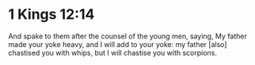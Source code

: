 # 1 Kings 12:14

And spake to them after the counsel of the young men, saying, My father made your yoke heavy, and I will add to your yoke: my father [also] chastised you with whips, but I will chastise you with scorpions.